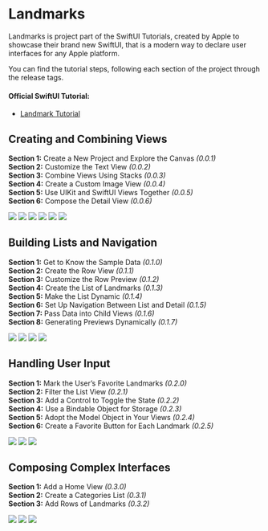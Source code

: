 # Landmarks

Landmarks is project part of the SwiftUI Tutorials, created by Apple to showcase their brand new SwiftUI, that is a modern way to declare user interfaces for any Apple platform. 

You can find the tutorial steps, following each section of the project through the release tags.

#### Official SwiftUI Tutorial: 
- [Landmark Tutorial](https://developer.apple.com/tutorials/swiftui)

## Creating and Combining Views

**Section 1:** Create a New Project and Explore the Canvas *(0.0.1)*<br>
**Section 2:** Customize the Text View *(0.0.2)*<br>
**Section 3:** Combine Views Using Stacks *(0.0.3)*<br>
**Section 4:** Create a Custom Image View *(0.0.4)*<br>
**Section 5:** Use UIKit and SwiftUI Views Together *(0.0.5)*<br>
**Section 6:** Compose the Detail View *(0.0.6)*<br>

![](Documentation/images/T01-S01-IMG01.png)
![](Documentation/images/T01-S02-IMG01.png)
![](Documentation/images/T01-S03-IMG01.png)
![](Documentation/images/T01-S04-IMG01.png)
![](Documentation/images/T01-S05-IMG01.png)
![](Documentation/images/T01-S06-IMG01.png)

## Building Lists and Navigation

**Section 1:** Get to Know the Sample Data *(0.1.0)*<br>
**Section 2:** Create the Row View *(0.1.1)*<br>
**Section 3:** Customize the Row Preview *(0.1.2)*<br>
**Section 4:** Create the List of Landmarks *(0.1.3)*<br>
**Section 5:** Make the List Dynamic *(0.1.4)*<br>
**Section 6:** Set Up Navigation Between List and Detail *(0.1.5)*<br>
**Section 7:** Pass Data into Child Views *(0.1.6)*<br>
**Section 8:** Generating Previews Dynamically *(0.1.7)*<br>

![](Documentation/images/T02-S02-IMG01.png)
![](Documentation/images/T02-S04-IMG01.png)
![](Documentation/images/T02-S05-IMG01.png)
![](Documentation/images/T02-S06-IMG01.png)

## Handling User Input

**Section 1:** Mark the User’s Favorite Landmarks *(0.2.0)*<br>
**Section 2:** Filter the List View *(0.2.1)*<br>
**Section 3:** Add a Control to Toggle the State *(0.2.2)*<br>
**Section 4:** Use a Bindable Object for Storage *(0.2.3)*<br>
**Section 5:** Adopt the Model Object in Your Views *(0.2.4)*<br>
**Section 6:** Create a Favorite Button for Each Landmark *(0.2.5)*<br>

![](Documentation/images/T03-S01-IMG01.png)
![](Documentation/images/T03-S03-IMG01.png)
![](Documentation/images/T03-S06-IMG01.png)

## Composing Complex Interfaces

**Section 1:** Add a Home View *(0.3.0)*<br>
**Section 2:** Create a Categories List *(0.3.1)*<br>
**Section 3:** Add Rows of Landmarks *(0.3.2)*<br>

![](Documentation/images/T04-S01-IMG01.png)
![](Documentation/images/T04-S02-IMG01.png)
![](Documentation/images/T04-S03-IMG01.png)
